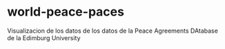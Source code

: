# world-peace-paces
Visualizacion de los datos de los datos de la Peace Agreements DAtabase de la Edimburg University
